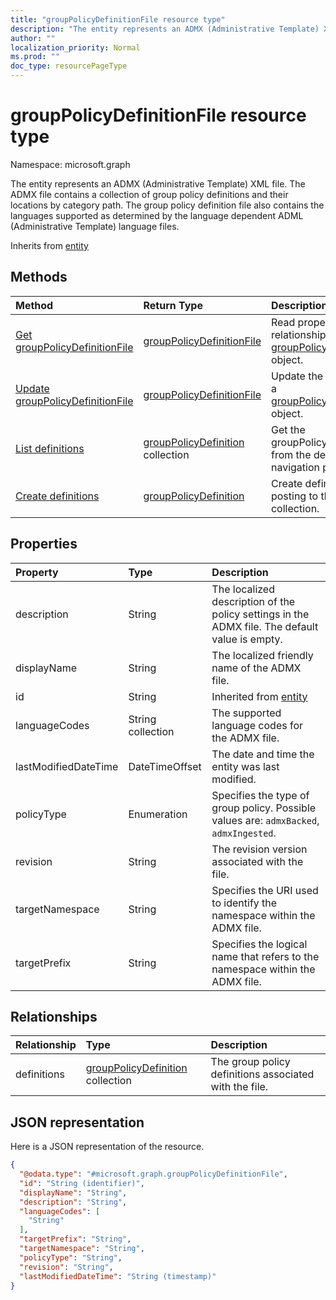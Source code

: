 ```yaml
---
title: "groupPolicyDefinitionFile resource type"
description: "The entity represents an ADMX (Administrative Template) XML file. The ADMX file contains a collection of group policy definitions and their locations by category path. The group policy definition file also contains the languages supported as determined by the language dependent ADML (Administrative Template) language files."
author: ""
localization_priority: Normal
ms.prod: ""
doc_type: resourcePageType
---
```


# groupPolicyDefinitionFile resource type


Namespace: microsoft.graph

The entity represents an ADMX (Administrative Template) XML file. The ADMX file contains a collection of group policy definitions and their locations by category path. The group policy definition file also contains the languages supported as determined by the language dependent ADML (Administrative Template) language files.


Inherits from [entity](../resources/entity.md)

## Methods
|Method|Return Type|Description|
|:---|:---|:---|
|[Get groupPolicyDefinitionFile](../api/grouppolicydefinitionfile-get.md)|[groupPolicyDefinitionFile](../resources/grouppolicydefinitionfile.md)|Read properties and relationships of the [groupPolicyDefinitionFile](../resources/grouppolicydefinitionfile.md) object.|
|[Update groupPolicyDefinitionFile](../api/grouppolicydefinitionfile-update.md)|[groupPolicyDefinitionFile](../resources/grouppolicydefinitionfile.md)|Update the properties of a [groupPolicyDefinitionFile](../resources/grouppolicydefinitionfile.md) object.|
|[List definitions](../api/grouppolicydefinitionfile-list-definitions.md)|[groupPolicyDefinition](../resources/grouppolicydefinition.md) collection|Get the groupPolicyDefinitions from the definitions navigation property.|
|[Create definitions](../api/grouppolicydefinitionfile-post-definitions.md)|[groupPolicyDefinition](../resources/grouppolicydefinition.md)|Create definitions by posting to the definitions collection.|

## Properties
|Property|Type|Description|
|:---|:---|:---|
|description|String|The localized description of the policy settings in the ADMX file. The default value is empty.|
|displayName|String|The localized friendly name of the ADMX file.|
|id|String| Inherited from [entity](../resources/entity.md)|
|languageCodes|String collection|The supported language codes for the ADMX file.|
|lastModifiedDateTime|DateTimeOffset|The date and time the entity was last modified.|
|policyType|Enumeration|Specifies the type of group policy. Possible values are: `admxBacked`, `admxIngested`.|
|revision|String|The revision version associated with the file.|
|targetNamespace|String|Specifies the URI used to identify the namespace within the ADMX file.|
|targetPrefix|String|Specifies the logical name that refers to the namespace within the ADMX file.|

## Relationships
|Relationship|Type|Description|
|:---|:---|:---|
|definitions|[groupPolicyDefinition](../resources/grouppolicydefinition.md) collection|The group policy definitions associated with the file.|

## JSON representation
Here is a JSON representation of the resource.
<!-- {
  "blockType": "resource",
  "keyProperty": "id",
  "@odata.type": "microsoft.graph.groupPolicyDefinitionFile",
  "baseType": "microsoft.graph.entity",
  "openType": false
}
-->
``` json
{
  "@odata.type": "#microsoft.graph.groupPolicyDefinitionFile",
  "id": "String (identifier)",
  "displayName": "String",
  "description": "String",
  "languageCodes": [
    "String"
  ],
  "targetPrefix": "String",
  "targetNamespace": "String",
  "policyType": "String",
  "revision": "String",
  "lastModifiedDateTime": "String (timestamp)"
}
```

